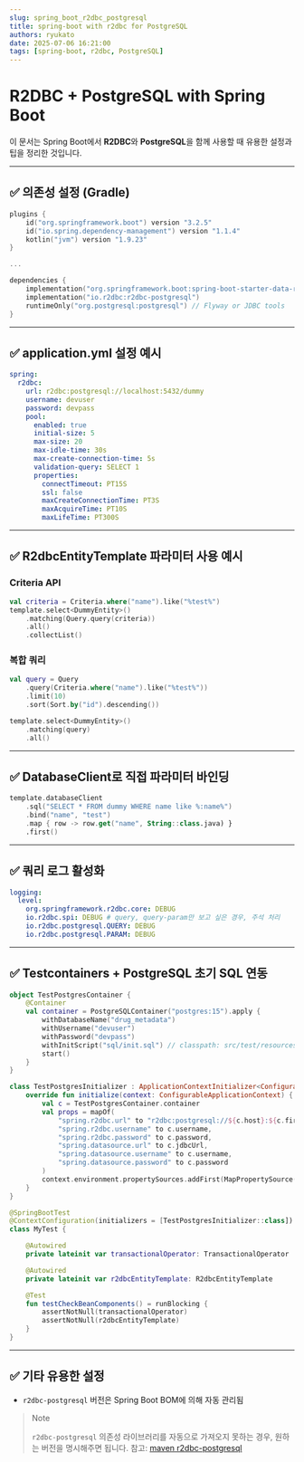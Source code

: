 ```yaml
---
slug: spring_boot_r2dbc_postgresql 
title: spring-boot with r2dbc for PostgreSQL
authors: ryukato
date: 2025-07-06 16:21:00
tags: [spring-boot, r2dbc, PostgreSQL]
---
```


<!-- truncate -->
# R2DBC + PostgreSQL with Spring Boot

이 문서는 Spring Boot에서 **R2DBC**와 **PostgreSQL**을 함께 사용할 때 유용한 설정과 팁을 정리한 것입니다.

---

## ✅ 의존성 설정 (Gradle)

```kotlin
plugins {
    id("org.springframework.boot") version "3.2.5"
    id("io.spring.dependency-management") version "1.1.4"
    kotlin("jvm") version "1.9.23"
}

...

dependencies {
    implementation("org.springframework.boot:spring-boot-starter-data-r2dbc")
    implementation("io.r2dbc:r2dbc-postgresql")
    runtimeOnly("org.postgresql:postgresql") // Flyway or JDBC tools
}
```

---

## ✅ application.yml 설정 예시

```yaml
spring:
  r2dbc:
    url: r2dbc:postgresql://localhost:5432/dummy
    username: devuser
    password: devpass
    pool:
      enabled: true
      initial-size: 5
      max-size: 20
      max-idle-time: 30s
      max-create-connection-time: 5s
      validation-query: SELECT 1
      properties:
        connectTimeout: PT15S
        ssl: false
        maxCreateConnectionTime: PT3S
        maxAcquireTime: PT10S
        maxLifeTime: PT300S
```

---

## ✅ R2dbcEntityTemplate 파라미터 사용 예시

### Criteria API

```kotlin
val criteria = Criteria.where("name").like("%test%")
template.select<DummyEntity>()
    .matching(Query.query(criteria))
    .all()
    .collectList()
```

### 복합 쿼리

```kotlin
val query = Query
    .query(Criteria.where("name").like("%test%"))
    .limit(10)
    .sort(Sort.by("id").descending())

template.select<DummyEntity>()
    .matching(query)
    .all()
```

---

## ✅ DatabaseClient로 직접 파라미터 바인딩

```kotlin
template.databaseClient
    .sql("SELECT * FROM dummy WHERE name like %:name%")
    .bind("name", "test")
    .map { row -> row.get("name", String::class.java) }
    .first()
```

---

## ✅ 쿼리 로그 활성화

```yaml
logging:
  level:
    org.springframework.r2dbc.core: DEBUG
    io.r2dbc.spi: DEBUG # query, query-param만 보고 싶은 경우, 주석 처리
    io.r2dbc.postgresql.QUERY: DEBUG
    io.r2dbc.postgresql.PARAM: DEBUG
```

---

## ✅ Testcontainers + PostgreSQL 초기 SQL 연동

```kotlin
object TestPostgresContainer {
    @Container
    val container = PostgreSQLContainer("postgres:15").apply {
        withDatabaseName("drug_metadata")
        withUsername("devuser")
        withPassword("devpass")
        withInitScript("sql/init.sql") // classpath: src/test/resources/sql/init.sql
        start()
    }
}
```

```kotlin
class TestPostgresInitializer : ApplicationContextInitializer<ConfigurableApplicationContext> {
    override fun initialize(context: ConfigurableApplicationContext) {
        val c = TestPostgresContainer.container
        val props = mapOf(
            "spring.r2dbc.url" to "r2dbc:postgresql://${c.host}:${c.firstMappedPort}/${c.databaseName}",
            "spring.r2dbc.username" to c.username,
            "spring.r2dbc.password" to c.password,
            "spring.datasource.url" to c.jdbcUrl,
            "spring.datasource.username" to c.username,
            "spring.datasource.password" to c.password
        )
        context.environment.propertySources.addFirst(MapPropertySource("testcontainers", props))
    }
}
```

```kotlin
@SpringBootTest
@ContextConfiguration(initializers = [TestPostgresInitializer::class])
class MyTest {

    @Autowired
    private lateinit var transactionalOperator: TransactionalOperator

    @Autowired
    private lateinit var r2dbcEntityTemplate: R2dbcEntityTemplate

    @Test
    fun testCheckBeanComponents() = runBlocking {
        assertNotNull(transactionalOperator)
        assertNotNull(r2dbcEntityTemplate)
    }
}
```

---

## ✅ 기타 유용한 설정

- `r2dbc-postgresql` 버전은 Spring Boot BOM에 의해 자동 관리됨

> Note
>
> `r2dbc-postgresql` 의존성 라이브러리를 자동으로 가져오지 못하는 경우, 원하는 버전을 명시해주면 됩니다. 
> 참고: [maven r2dbc-postgresql](https://mvnrepository.com/artifact/io.r2dbc/r2dbc-postgresql)